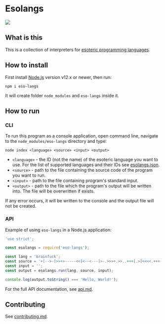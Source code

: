 # Esolangs

![](https://api.travis-ci.org/Hakerh400/esolangs.svg?branch=master)

## What is this

This is a collection of interpreters for [esoteric programming languages](https://esolangs.org/wiki/Main_Page).

## How to install

First install [Node.js](https://nodejs.org/en/) version v12.x or newer, then run:

```
npm i eso-langs
```

It will create folder `node_modules` and `eso-langs` inside it.

## How to run

### CLI

To run this program as a console application, open command line, navigate to the `node_modules/eso-langs` directory and type:

```
node index <language> <source> <input> <output>
```

* `<language>` - the ID (not the name) of the esoteric language you want to use. For the list of supported languages and their IDs see [esolangs.json](./esolangs.json).
* `<source>` - path to the file containing the source code of the program you want to run.
* `<input>` - path to the file containing program's standard input.
* `<output>` - path to the file which the program's output will be written into. The file will be overwritten if exists.

If any error occurs, it will be written to the console and the output file will not be created.<br/>

### API

Example of using `eso-langs` in a Node.js application:

```js
'use strict';

const esolangs = require('eso-langs');

const lang = 'brainfuck';
const source = '+[-->-[>>+>-----<<]<--<---]>-.>>>+.>>..+++[.>]<<<<.+++.------.<<-.>>>>+.';
const input = '';
const output = esolangs.run(lang, source, input);

console.log(output.toString() === 'Hello, World!');
```

For the full API documentation, see [api.md](./api.md).

## Contributing

See [contributing.md](./contributing.md).